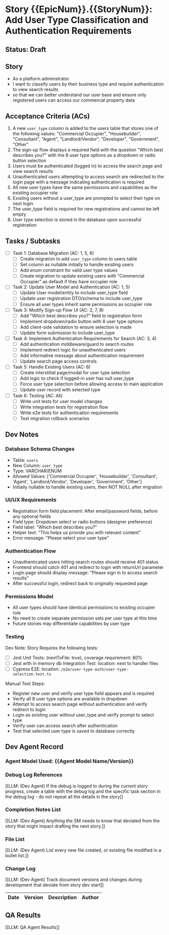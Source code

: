 # Story {{EpicNum}}.{{StoryNum}}: Add User Type Classification and Authentication Requirements

## Status: Draft

## Story

- As a platform administrator
- I want to classify users by their business type and require authentication to view search results
- so that we can better understand our user base and ensure only registered users can access our commercial property data

## Acceptance Criteria (ACs)

1. A new `user_type` column is added to the users table that stores one of the following values: "Commercial Occupier", "Housebuilder", "Consultant", "Agent", "Landlord/Vendor", "Developer", "Government", "Other"
2. The sign-up flow displays a required field with the question "Which best describes you?" with the 8 user type options as a dropdown or radio button selection
3. Users must be authenticated (logged in) to access the search page and view search results
4. Unauthenticated users attempting to access search are redirected to the login page with a message indicating authentication is required
5. All new user types have the same permissions and capabilities as the existing occupier role
6. Existing users without a user_type are prompted to select their type on next login
7. The user_type field is required for new registrations and cannot be left empty
8. User type selection is stored in the database upon successful registration

## Tasks / Subtasks

- [ ] Task 1: Database Migration (AC: 1, 5, 6)
  - [ ] Create migration to add `user_type` column to users table
  - [ ] Set column as nullable initially to handle existing users
  - [ ] Add enum constraint for valid user type values
  - [ ] Create migration to update existing users with "Commercial Occupier" as default if they have occupier role
  
- [ ] Task 2: Update User Model and Authentication (AC: 1, 5)
  - [ ] Update User model/entity to include user_type field
  - [ ] Update user registration DTO/schema to include user_type
  - [ ] Ensure all user types inherit same permissions as occupier role
  
- [ ] Task 3: Modify Sign-up Flow UI (AC: 2, 7, 8)
  - [ ] Add "Which best describes you?" field to registration form
  - [ ] Implement dropdown/radio button with 8 user type options
  - [ ] Add client-side validation to ensure selection is made
  - [ ] Update form submission to include user_type
  
- [ ] Task 4: Implement Authentication Requirements for Search (AC: 3, 4)
  - [ ] Add authentication middleware/guard to search routes
  - [ ] Implement redirect logic for unauthenticated users
  - [ ] Add informative message about authentication requirement
  - [ ] Update search page access controls
  
- [ ] Task 5: Handle Existing Users (AC: 6)
  - [ ] Create interstitial page/modal for user type selection
  - [ ] Add logic to check if logged-in user has null user_type
  - [ ] Force user type selection before allowing access to main application
  - [ ] Update user record with selected type

- [ ] Task 6: Testing (AC: All)
  - [ ] Write unit tests for user model changes
  - [ ] Write integration tests for registration flow
  - [ ] Write e2e tests for authentication requirements
  - [ ] Test migration rollback scenarios

## Dev Notes

### Database Schema Changes
- Table: `users`
- New Column: `user_type` 
- Type: VARCHAR/ENUM
- Allowed Values: ['Commercial Occupier', 'Housebuilder', 'Consultant', 'Agent', 'Landlord/Vendor', 'Developer', 'Government', 'Other']
- Initially nullable to handle existing users, then NOT NULL after migration

### UI/UX Requirements
- Registration form field placement: After email/password fields, before any optional fields
- Field type: Dropdown select or radio buttons (designer preference)
- Field label: "Which best describes you?"
- Helper text: "This helps us provide you with relevant content"
- Error message: "Please select your user type"

### Authentication Flow
- Unauthenticated users hitting search routes should receive 401 status
- Frontend should catch 401 and redirect to login with returnUrl parameter
- Login page should display message: "Please sign in to access search results"
- After successful login, redirect back to originally requested page

### Permissions Model
- All user types should have identical permissions to existing occupier role
- No need to create separate permission sets per user type at this time
- Future stories may differentiate capabilities by user type

### Testing

Dev Note: Story Requires the following tests:

- [ ] Jest Unit Tests: (nextToFile: true), coverage requirement: 80%
- [ ] Jest with in memory db Integration Test: location: next to handler files
- [ ] Cypress E2E: location: `/e2e/user-type-auth/user-type-selection.test.ts`

Manual Test Steps:
- Register new user and verify user type field appears and is required
- Verify all 8 user type options are available in dropdown
- Attempt to access search page without authentication and verify redirect to login
- Login as existing user without user_type and verify prompt to select type
- Verify user can access search after authentication
- Test that selected user type is saved to database correctly

## Dev Agent Record

### Agent Model Used: {{Agent Model Name/Version}}

### Debug Log References

[[LLM: (Dev Agent) If the debug is logged to during the current story progress, create a table with the debug log and the specific task section in the debug log - do not repeat all the details in the story]]

### Completion Notes List

[[LLM: (Dev Agent) Anything the SM needs to know that deviated from the story that might impact drafting the next story.]]

### File List

[[LLM: (Dev Agent) List every new file created, or existing file modified in a bullet list.]]

### Change Log

[[LLM: (Dev Agent) Track document versions and changes during development that deviate from story dev start]]

| Date | Version | Description | Author |
| :--- | :------ | :---------- | :----- |

## QA Results

[[LLM: QA Agent Results]]